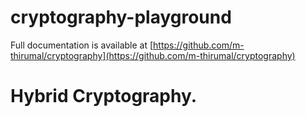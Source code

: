 # cryptography-playground

Full documentation is available at [https://github.com/m-thirumal/cryptography](https://github.com/m-thirumal/cryptography)

# Hybrid Cryptography.
